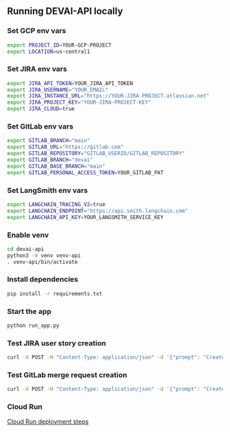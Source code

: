 ## Running DEVAI-API locally

### Set GCP env vars
```sh
export PROJECT_ID=YOUR-GCP-PROJECT
export LOCATION=us-central1
```

### Set JIRA env vars
```sh
export JIRA_API_TOKEN=YOUR_JIRA_API_TOKEN
export JIRA_USERNAME="YOUR_EMAIL"
export JIRA_INSTANCE_URL="https://YOUR-JIRA-PROJECT.atlassian.net"
export JIRA_PROJECT_KEY="YOUR-JIRA-PROJECT-KEY"
export JIRA_CLOUD=true
```

### Set GitLab env vars
```sh
export GITLAB_BRANCH="main"
export GITLAB_URL="https://gitlab.com"
export GITLAB_REPOSITORY="GITLAB_USERID/GITLAB_REPOSITORY"
export GITLAB_BRANCH="devai"
export GITLAB_BASE_BRANCH="main"
export GITLAB_PERSONAL_ACCESS_TOKEN=YOUR_GITLAB_PAT
```

### Set LangSmith env vars
```sh
export LANGCHAIN_TRACING_V2=true
export LANGCHAIN_ENDPOINT="https://api.smith.langchain.com"
export LANGCHAIN_API_KEY=YOUR_LANGSMITH_SERVICE_KEY
```

### Enable venv
```sh
cd devai-api
python3 -m venv venv-api
. venv-api/bin/activate
```

### Install dependencies
```sh
pip install -r requirements.txt 
```

### Start the app
```sh
python run_app.py
```

### Test JIRA user story creation
```sh
curl -X POST -H "Content-Type: application/json" -d '{"prompt": "Create a webpage to manage team off-site sessions. Session schema: id, time, topic, speaker. Provide HTML, JavaScript and CSS. Add backend API using FASTAPI framework."}' http://localhost:8080/create-jira-issue
```

### Test GitLab merge request creation
```sh
curl -X POST -H "Content-Type: application/json" -d '{"prompt": "Create a webpage to manage team off-site sessions. Session schema: id, time, topic, speaker. Provide HTML, JavaScript and CSS. Add backend API using FASTAPI framework."}' http://localhost:8080/generate
```

### Cloud Run
[Cloud Run deployment steps](./README.md)